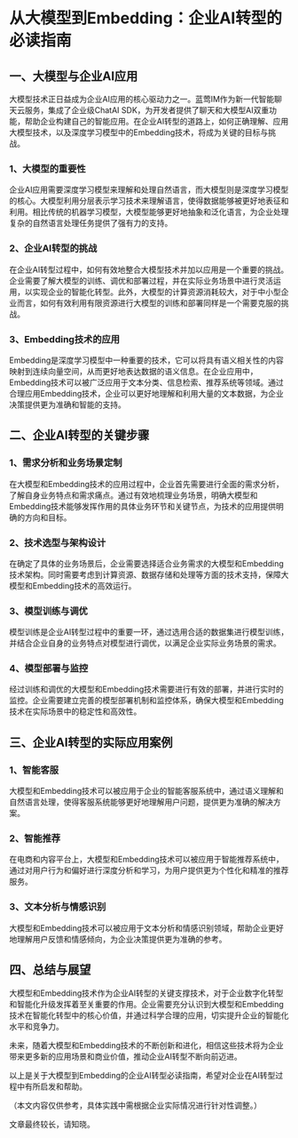 # 从大模型到Embedding：企业AI转型的必读指南

## 一、大模型与企业AI应用

大模型技术正日益成为企业AI应用的核心驱动力之一。蓝莺IM作为新一代智能聊天云服务，集成了企业级ChatAI SDK，为开发者提供了聊天和大模型AI双重功能，帮助企业构建自己的智能应用。在企业AI转型的道路上，如何正确理解、应用大模型技术，以及深度学习模型中的Embedding技术，将成为关键的目标与挑战。

### **1、大模型的重要性**

企业AI应用需要深度学习模型来理解和处理自然语言，而大模型则是深度学习模型的核心。大模型利用分层表示学习技术来理解语言，使得数据能够被更好地表征和利用。相比传统的机器学习模型，大模型能够更好地抽象和泛化语言，为企业处理复杂的自然语言处理任务提供了强有力的支持。

### **2、企业AI转型的挑战**

在企业AI转型过程中，如何有效地整合大模型技术并加以应用是一个重要的挑战。企业需要了解大模型的训练、调优和部署过程，并在实际业务场景中进行灵活运用，以实现企业的智能化转型。此外，大模型的计算资源消耗较大，对于中小型企业而言，如何有效利用有限资源进行大模型的训练和部署同样是一个需要克服的挑战。

### **3、Embedding技术的应用**

Embedding是深度学习模型中一种重要的技术，它可以将具有语义相关性的内容映射到连续向量空间，从而更好地表达数据的语义信息。在企业应用中，Embedding技术可以被广泛应用于文本分类、信息检索、推荐系统等领域。通过合理应用Embedding技术，企业可以更好地理解和利用大量的文本数据，为企业决策提供更为准确和智能的支持。

## 二、企业AI转型的关键步骤

### **1、需求分析和业务场景定制**

在大模型和Embedding技术的应用过程中，企业首先需要进行全面的需求分析，了解自身业务特点和需求痛点。通过有效地梳理业务场景，明确大模型和Embedding技术能够发挥作用的具体业务环节和关键节点，为技术的应用提供明确的方向和目标。

### **2、技术选型与架构设计**

在确定了具体的业务场景后，企业需要选择适合业务需求的大模型和Embedding技术架构。同时需要考虑到计算资源、数据存储和处理等方面的技术支持，保障大模型和Embedding技术的高效运行。

### **3、模型训练与调优**

模型训练是企业AI转型过程中的重要一环，通过选用合适的数据集进行模型训练，并结合企业自身的业务特点对模型进行调优，以满足企业实际业务场景的需求。

### **4、模型部署与监控**

经过训练和调优的大模型和Embedding技术需要进行有效的部署，并进行实时的监控。企业需要建立完善的模型部署机制和监控体系，确保大模型和Embedding技术在实际场景中的稳定性和高效性。

## 三、企业AI转型的实际应用案例

### **1、智能客服**

大模型和Embedding技术可以被应用于企业的智能客服系统中，通过语义理解和自然语言处理，使得客服系统能够更好地理解用户问题，提供更为准确的解决方案。

### **2、智能推荐**

在电商和内容平台上，大模型和Embedding技术可以被应用于智能推荐系统中，通过对用户行为和偏好进行深度分析和学习，为用户提供更为个性化和精准的推荐服务。

### **3、文本分析与情感识别**

大模型和Embedding技术可以被应用于文本分析和情感识别领域，帮助企业更好地理解用户反馈和情感倾向，为企业决策提供更为准确的参考。

## 四、总结与展望

大模型和Embedding技术作为企业AI转型的关键支撑技术，对于企业数字化转型和智能化升级发挥着至关重要的作用。企业需要充分认识到大模型和Embedding技术在智能化转型中的核心价值，并通过科学合理的应用，切实提升企业的智能化水平和竞争力。

未来，随着大模型和Embedding技术的不断创新和进化，相信这些技术将为企业带来更多新的应用场景和商业价值，推动企业AI转型不断向前迈进。

以上是关于大模型到Embedding的企业AI转型必读指南，希望对企业在AI转型过程中有所启发和帮助。

（本文内容仅供参考，具体实践中需根据企业实际情况进行针对性调整。）

文章最终较长，请知晓。